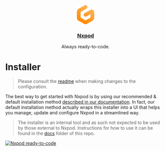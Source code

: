 <p align="center">
  <a href="https://www.nxpod.khulnasoft.com">
    <img src="https://raw.githubusercontent.com/khulnasoft/nxpod/master/components/dashboard/src/icons/nxpod.svg" height="60">
    <h3 align="center">Nxpod</h3>
  </a>
  <p align="center">Always ready-to-code.</p>
</p>

# Installer

> Please consult the [readme](./pkg/config/) when making changes to the configuration.

The best way to get started with Nxpod is by using our recommended & default installation method [described in our documentation](https://www.nxpod.khulnasoft.com/docs/self-hosted/latest/installing-nxpod). In fact, our default installation method actually wraps this installer into a UI that helps you manage, update and configure Nxpod in a streamlined way.

> The installer is an internal tool and as such not expected to be used by those external to Nxpod. Instructions for how to use it can be found in the [docs](https://github.com/khulnasoft/nxpod/tree/main/install/installer/docs/overview.md) folder of this repo.

[![Nxpod ready-to-code](https://img.shields.io/badge/Nxpod-ready--to--code-908a85?logo=nxpod)](https://nxpod.io/from-referrer/)
